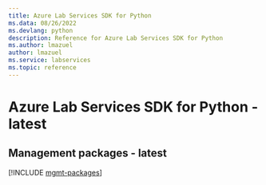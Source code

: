 ```yaml
---
title: Azure Lab Services SDK for Python
ms.data: 08/26/2022
ms.devlang: python
description: Reference for Azure Lab Services SDK for Python
ms.author: lmazuel
author: lmazuel
ms.service: labservices
ms.topic: reference
---
```

# Azure Lab Services SDK for Python - latest

## Management packages - latest
[!INCLUDE [mgmt-packages](lab-services-mgmt-index.md)]